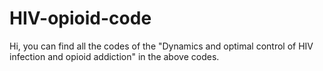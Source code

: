 # HIV-opioid-code
Hi, you can find all the codes of the "Dynamics and optimal control of HIV infection and opioid addiction" in the above codes.
